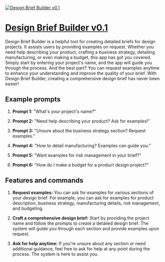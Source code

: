 [![Design Brief Builder v0.1](https://files.oaiusercontent.com/file-KwH6H9FeUh13RB7HXdspmYP9?se=2123-10-17T14%3A05%3A37Z&sp=r&sv=2021-08-06&sr=b&rscc=max-age%3D31536000%2C%20immutable&rscd=attachment%3B%20filename%3D6badac5f-1b64-4fd4-afce-0043865c6ecc.png&sig=W8inVD8TMnnGhlxIQQfqKMcWHBNpq6b8Sod8j4VfU94%3D)](https://chat.openai.com/g/g-o3FR4VOh1-design-brief-builder-v0-1)

# [Design Brief Builder v0.1](https://chat.openai.com/g/g-o3FR4VOh1-design-brief-builder-v0-1)

Design Brief Builder is a helpful tool for creating detailed briefs for design projects. It assists users by providing examples on request. Whether you need help describing your product, crafting a business strategy, detailing manufacturing, or even making a budget, this app has got you covered. Simply start by entering your project's name, and the app will guide you through the process. And the best part? You can request examples anytime to enhance your understanding and improve the quality of your brief. With Design Brief Builder, creating a comprehensive design brief has never been easier!

## Example prompts

1. **Prompt 1:** "What's your project's name?"

2. **Prompt 2:** "Need help describing your product? Ask for examples!"

3. **Prompt 3:** "Unsure about the business strategy section? Request examples."

4. **Prompt 4:** "How to detail manufacturing? Examples can guide you."

5. **Prompt 5:** "Want examples for risk management in your brief?"

6. **Prompt 6:** "How do I make a budget for a product design project?"

## Features and commands

1. **Request examples:** You can ask for examples for various sections of your design brief. For example, you can ask for examples for product description, business strategy, manufacturing details, risk management, and budgeting.

2. **Craft a comprehensive design brief:** Start by providing the project name and follow the prompts to create a detailed design brief. The system will guide you through each section and provide examples upon request.

3. **Ask for help anytime:** If you're unsure about any section or need additional guidance, feel free to ask for help at any point during the process. The system is here to assist you.
